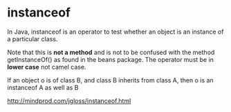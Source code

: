 # instanceof

In Java, instanceof is an operator to test whether an object is an instance of a particular class.

Note that this is **not a method** and is not to be confused with the method getInstanceOf() as found in the beans package.  The operator must be in **lower case** not camel case.

If an object o is of class B, and class B inherits from class A, then o is an instanceof A as well as B

http://mindprod.com/jgloss/instanceof.html